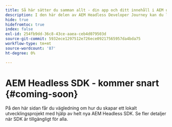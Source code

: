 ```yaml
---
title: Så här sätter du samman allt - din app och ditt innehåll i AEM utan rubriker
description: I den här delen av AEM Headless Developer Journey kan du lära dig hur du tar ditt AEM-projekt, inklusive innehållsfragment, dina GraphQL-anrop, dina REST API-anrop och programmet, och förbereder det för publicering.
hide: true
hidefromtoc: true
index: false
exl-id: 254fb9dd-36c8-43ce-aaea-ceb4d079503d
source-git-commit: 5932ece1297512e726ece09217565957da4bda75
workflow-type: tm+mt
source-wordcount: '87'
ht-degree: 0%

---
```


# AEM Headless SDK - kommer snart {#coming-soon}

På den här sidan får du vägledning om hur du skapar ett lokalt utvecklingsprojekt med hjälp av helt nya AEM Headless SDK. Se fler detaljer när SDK är tillgängligt för alla.